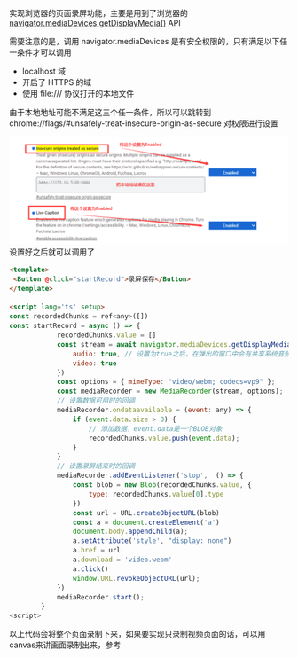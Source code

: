实现浏览器的页面录屏功能，主要是用到了浏览器的[navigator.mediaDevices.getDisplayMedia()](https://developer.mozilla.org/zh-CN/docs/Web/API/MediaDevices/getDisplayMedia) API

需要注意的是，调用 navigator.mediaDevices 是有安全权限的，只有满足以下任一条件才可以调用

-   localhost 域
-   开启了 HTTPS 的域
-   使用 file:/// 协议打开的本地文件

由于本地地址可能不满足这三个任一条件，所以可以跳转到 chrome://flags/#unsafely-treat-insecure-origin-as-secure 对权限进行设置

![图片](./picture//p1.png)
设置好之后就可以调用了

```html
<template>
 <Button @click="startRecord">录屏保存</Button>
</template>

<script lang='ts' setup>
const recordedChunks = ref<any>([])
const startRecord = async () => {
            recordedChunks.value = []
            const stream = await navigator.mediaDevices.getDisplayMedia({
                audio: true, // 设置为true之后，在弹出的窗口中会有共享系统音频的选择框
                video: true
            })
            const options = { mimeType: "video/webm; codecs=vp9" };　　// 设置编码格式
            const mediaRecorder = new MediaRecorder(stream, options);　　　　　// 初始化MediaRecorder实例
            // 设置数据可用时的回调
            mediaRecorder.ondataavailable = (event: any) => {
                if (event.data.size > 0) {
                    // 添加数据，event.data是一个BLOB对象
                    recordedChunks.value.push(event.data);
                }
            }
            // 设置录屏结束时的回调
            mediaRecorder.addEventListener('stop',  () => {
                const blob = new Blob(recordedChunks.value, {
                    type: recordedChunks.value[0].type
                })
                const url = URL.createObjectURL(blob)
                const a = document.createElement('a')
                document.body.appendChild(a);
                a.setAttribute('style', "display: none")
                a.href = url
                a.download = 'video.webm'
                a.click()
                window.URL.revokeObjectURL(url);
            })
            mediaRecorder.start();
        }
<script>


```

以上代码会将整个页面录制下来，如果要实现只录制视频页面的话，可以用canvas来讲画面录制出来，参考
